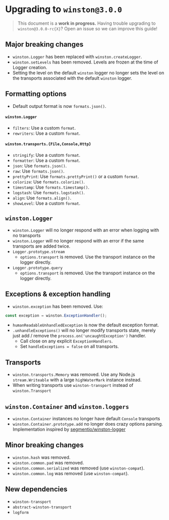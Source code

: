 # Upgrading to `winston@3.0.0`

> This document is a **work in progress.** Having trouble upgrading to 
> `winston@3.0.0-rc{X}`? Open an issue so we can improve this guide! 

## Major breaking changes

- `winston.Logger` has been replaced with `winston.createLogger`.
- `winston.setLevels` has been removed. Levels are frozen at the time of Logger creation.
- Setting the level on the default `winston` logger no longer sets the level on the transports associated with the default `winston` logger.

## Formatting options
- Default output format is now `formats.json()`.

#### `winston.Logger`
- `filters`: Use a custom `format`.
- `rewriters`: Use a custom `format`.

#### `winston.transports.{File,Console,Http}`
- `stringify`: Use a custom `format`.
- `formatter`: Use a custom `format`.
- `json`: Use `formats.json()`.
- `raw`: Use `formats.json()`.
- `prettyPrint`: Use `formats.prettyPrint()` or a custom `format`.
- `colorize`: Use `formats.colorize()`.
- `timestamp`: Use `formats.timestamp()`.
- `logstash`: Use `formats.logstash()`.
- `align`: Use `formats.align()`.
- `showLevel`: Use a custom `format`.

## `winston.Logger`
- `winston.Logger` will no longer respond with an error when logging with no transports
- `winston.Logger` will no longer respond with an error if the same transports are added twice.
- `Logger.prototype.stream`
  - `options.transport` is removed. Use the transport instance on the logger directly.
- `Logger.prototype.query`
  - `options.transport` is removed. Use the transport instance on the logger directly.

## Exceptions & exception handling
- `winston.exception` has been removed. Use:
``` js
const exception = winston.ExceptionHandler();
```
- `humanReadableUnhandledException` is now the default exception format.
- `.unhandleExceptions()` will no longer modify transports state, merely just add / remove the `process.on('uncaughtException')` handler.
  - Call close on any explicit `ExceptionHandlers`.
  - Set `handleExceptions = false` on all transports.

## Transports
- `winston.transports.Memory` was removed. Use any Node.js `stream.Writeable` with a large `highWaterMark` instance instead.
- When writing transports use `winston-transport` instead of `winston.Transport`

## `winston.Container` and `winston.loggers`
- `winston.Container` instances no longer have default `Console` transports
- `winston.Container.prototype.add` no longer does crazy options parsing. Implementation inspired by [segmentio/winston-logger](https://github.com/segmentio/winston-logger/blob/master/lib/index.js#L20-L43)

## Minor breaking changes
- `winston.hash` was removed.
- `winston.common.pad` was removed.
- `winston.common.serialized` was removed (use `winston-compat`).
- `winston.common.log` was removed (use `winston-compat`).

## New dependencies 
- `winston-transport`
- `abstract-winston-transport`
- `logform`

